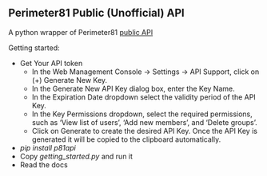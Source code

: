 ## Perimeter81 Public (Unofficial) API

A python wrapper of Perimeter81 [public API](https://support.perimeter81.com/docs/api-getting-started)

Getting started:
- Get Your API token
  - In the Web Management Console -> Settings -> API Support, click on (+) Generate New Key.
  - In the Generate New API Key dialog box, enter the Key Name.
  - In the Expiration Date dropdown select the validity period of the API Key.
  - In the Key Permissions dropdown, select the required permissions, such as ‘View list of users’, ‘Add new members’, and ‘Delete groups’.
  - Click on Generate to create the desired API Key. Once the API Key is generated it will be copied to the clipboard automatically.
- *pip install p81api*
- Copy *getting_started.py* and run it
- Read the docs
